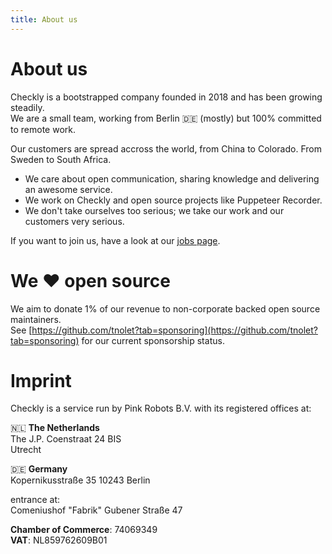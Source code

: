 ```yaml
---
title: About us
---
```


# About us

Checkly is a bootstrapped company founded in 2018 and has been growing steadily.  
We are a small team, working from Berlin 🇩🇪 (mostly) but 100% committed to remote work.

Our customers are spread accross the world, from China to Colorado. From Sweden to South Africa.  

- We care about open communication, sharing knowledge and delivering an awesome service.   
- We work on Checkly and open source projects like Puppeteer Recorder.  
- We don't take ourselves too serious; we take our work and our customers very serious.  

If you want to join us, have a look at our [jobs page](/jobs).

# We ❤️ open source

We aim to donate 1% of our revenue to non-corporate backed open source maintainers.  
See [https://github.com/tnolet?tab=sponsoring](https://github.com/tnolet?tab=sponsoring) for our current sponsorship status.

# Imprint

Checkly is a service run by Pink Robots B.V. with its registered offices at: 

🇳🇱 **The Netherlands**  
The J.P. Coenstraat 24 BIS  
Utrecht  

🇩🇪 **Germany**  
Kopernikusstraße 35
10243 Berlin

entrance at:  
Comeniushof "Fabrik"
Gubener Straße 47


**Chamber of Commerce**: 74069349   
**VAT**: NL859762609B01
